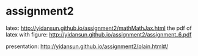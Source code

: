 # assignment2
 latex:  http://yidansun.github.io/assignment2/mathMathJax.html 
 the pdf of latex with figure: http://yidansun.github.io/assignment2/assignment_6.pdf

presentation: http://yidansun.github.io/assignment2/plain.html#/
